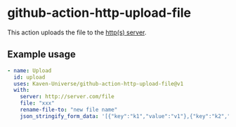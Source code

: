 # github-action-http-upload-file

This action uploads the file to the [http(s) server](https://github.com/Kaven-Universe/kaven-file-server).

## Example usage

```yml
- name: Upload
  id: upload
  uses: Kaven-Universe/github-action-http-upload-file@v1
  with:
    server: http://server.com/file
    file: "xxx"
    rename-file-to: "new file name"
    json_stringify_form_data: '[{"key":"k1","value":"v1"},{"key":"k2","value":"v2"}]'
```
